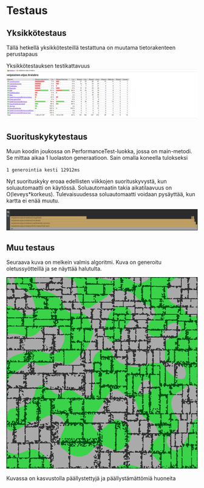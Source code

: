 # Testaus

## Yksikkötestaus
Tällä hetkellä yksikkötesteillä testattuna on muutama tietorakenteen perustapaus

Yksikkötestauksen testikattavuus
![](media/Testikattavuus.png)

## Suorituskykytestaus
Muun koodin joukossa on PerformanceTest-luokka, jossa on main-metodi. Se mittaa aikaa 1 luolaston generaatioon. Sain omalla koneella tulokseksi

``1 generointia kesti 12912ms``

Nyt suorituskyky eroaa edellisten viikkojen suorituskyvystä, kun soluautomaatti on käytössä.
Soluautomaatin takia aikatilaavuus on O(leveys*korkeus). 
Tulevaisuudessa soluautomaatti voidaan pysäyttää, kun kartta ei enää muutu.

![](media/Profilointi.png)


## Muu testaus
Seuraava kuva on melkein valmis algoritmi. Kuva on generoitu oletussyötteillä ja se näyttää halutulta.


![](media/o.png)

Kuvassa on kasvustolla päällystettyjä ja päällystämättömiä huoneita